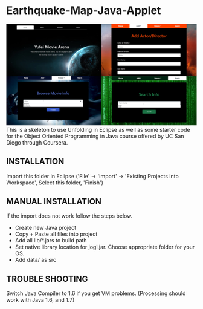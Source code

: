 # Earthquake-Map-Java-Applet

![screenshot](https://raw.githubusercontent.com/YufeiHu/CS143-Database-Systems/master/demo.png) 
This is a skeleton to use Unfolding in Eclipse as well as some starter
code for the Object Oriented Programming in Java course offered by 
UC San Diego through Coursera.

## INSTALLATION

Import this folder in Eclipse ('File' -> 'Import' -> 'Existing Projects into
Workspace', Select this folder, 'Finish')

## MANUAL INSTALLATION

If the import does not work follow the steps below.

- Create new Java project
- Copy + Paste all files into project
- Add all lib/*.jars to build path
- Set native library location for jogl.jar. Choose appropriate folder for your OS.
- Add data/ as src

## TROUBLE SHOOTING

Switch Java Compiler to 1.6 if you get VM problems. (Processing should work with Java 1.6, and 1.7)
